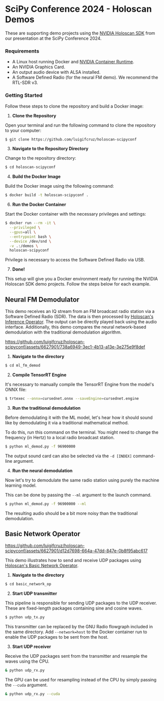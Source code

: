 # SciPy Conference 2024 - Holoscan Demos

These are supporting demo projects using the [NVIDIA Holoscan SDK](https://developer.nvidia.com/holoscan-sdk) from our presentation at the SciPy Conference 2024.

### Requirements

- A Linux host running Docker and [NVIDIA Container Runtime](https://developer.nvidia.com/container-runtime).
- An NVIDIA Graphics Card.
- An output audio device with ALSA installed.
- A Software Defined Radio (for the neural FM demo). We recommend the RTL-SDR v3.

### Getting Started

Follow these steps to clone the repository and build a Docker image:

1. **Clone the Repository**

Open your terminal and run the following command to clone the repository to your computer:

```bash
$ git clone https://github.com/luigifcruz/holoscan-scipyconf
```
   
3. **Navigate to the Repository Directory**

Change to the repository directory:

```bash
$ cd holoscan-scipyconf
```

4. **Build the Docker Image**

Build the Docker image using the following command:

```bash
$ docker build -t holoscan-scipyconf .
```

6. **Run the Docker Container**

Start the Docker container with the necessary privileges and settings:

```bash
$ docker run --rm -it \
  --privileged \
  --gpus=all \
  --entrypoint bash \
  --device /dev/snd \
  -v .:/demos \
  holoscan-scipyconf
```

Privilege is necessary to access the Software Defined Radio via USB.

7. **Done!**

This setup will give you a Docker environment ready for running the NVIDIA Holoscan SDK demo projects. Follow the steps below for each example.

## Neural FM Demodulator

This demo receives an IQ stream from an FM broadcast radio station via a Software Defined Radio (SDR). The data is then processed by [Holoscan's Inference Operator](https://docs.nvidia.com/holoscan/sdk-user-guide/inference.html). The output can be directly played back using the audio interface. Additionally, this demo compares the neural network-based demodulation with the traditional demodulation algorithm.

https://github.com/luigifcruz/holoscan-scipyconf/assets/6627901/738a6949-3ec1-4b13-a13e-3e275e9f8def

1. **Navigate to the directory**

```bash
$ cd ml_fm_demod
```

2. **Compile TensorRT Engine**

It's necessary to manually compile the TensorRT Engine from the model's ONNX file:

```bash
$ trtexec --onnx=cursednet.onnx --saveEngine=cursednet.engine
```

3. **Run the traditional demodulation**

Before demodulating it with the ML model, let's hear how it should sound like by demodulating it via a traditional mathematical method.

To do this, run this command on the terminal. You might need to change the frequency (in Hertz) to a local radio broadcast station.

```bash
$ python ml_demod.py -f 96900000
```

The output sound card can also be selected via the `-d [INDEX]` command-line argument.

4. **Run the neural demodulation**

Now let's try to demodulate the same radio station using purely the machine learning model.

This can be done by passing the `--ml` argument to the launch command.

```bash
$ python ml_demod.py -f 96900000 --ml
```

The resulting audio should be a bit more noisy than the traditional demodulation.

## Basic Network Operator

https://github.com/luigifcruz/holoscan-scipyconf/assets/6627901/d12d7698-664a-47dd-847e-0b8f95abc617

This demo illustrates how to send and receive UDP packages using [Holoscan's Basic Network Operator](https://github.com/nvidia-holoscan/holohub/tree/main/operators/basic_network).

1. **Navigate to the directory**

```bash
$ cd basic_network_op
```

2. **Start UDP transmitter**

This pipeline is responsible for sending UDP packages to the UDP receiver. These are fixed-length packages containing sine and cosine waves.

```bash
$ python udp_tx.py
```

This transmitter can be replaced by the GNU Radio flowgraph included in the same directory. Add `--network=host` to the Docker container run to enable the UDP packages to be sent from the host.

3. **Start UDP receiver**

Receive the UDP packages sent from the transmitter and resample the waves using the CPU.

```bash
& python udp_rx.py
```

The GPU can be used for resampling instead of the CPU by simply passing the `--cuda` argument.

```bash
& python udp_rx.py --cuda
```
